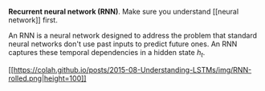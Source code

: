 **Recurrent neural network (RNN)**. Make sure you understand [[neural network]] first.

An RNN is a neural network designed to address the problem that standard neural networks don't use past inputs to predict future ones. An RNN captures these temporal dependencies in a hidden state $h_t$.

[[https://colah.github.io/posts/2015-08-Understanding-LSTMs/img/RNN-rolled.png|height=100]]